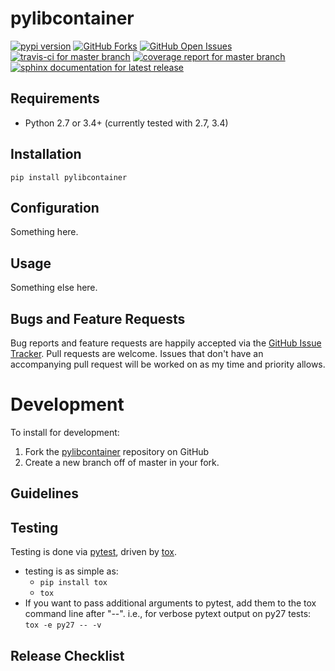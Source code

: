 pylibcontainer
=======================

[![pypi version](https://img.shields.io/pypi/v/pylibcontainer.svg?maxAge=2592000)](https://pypi.python.org/pypi/pylibcontainer)
[![GitHub Forks](https://img.shields.io/github/forks/joaompinto/pylibcontainer.svg)](https://github.com/joaompinto/pylibcontainer/network)
[![GitHub Open Issues](https://img.shields.io/github/issues/joaompinto/pylibcontainer.svg)](https://github.com/joaompinto/pylibcontainer/issues)
[![travis-ci for master branch](https://secure.travis-ci.org/joaompinto/pylibcontainer.png?branch=master)](http://travis-ci.org/joaompinto/pylibcontainer)
[![coverage report for master branch](https://codecov.io/github/joaompinto/pylibcontainer/coverage.svg?branch=master)](https://codecov.io/github/joaompinto/pylibcontainer?branch=master)
[![sphinx documentation for latest release](https://readthedocs.org/projects/pylibcontainer/badge/?version=latest)](https://readthedocs.org/projects/pylibcontainer/?badge=latest)


Requirements
------------

-   Python 2.7 or 3.4+ (currently tested with 2.7, 3.4)


Installation
------------

``` {.sourceCode .bash}
pip install pylibcontainer
```

Configuration
-------------

Something here.

Usage
-----

Something else here.

Bugs and Feature Requests
-------------------------

Bug reports and feature requests are happily accepted via the [GitHub
Issue
Tracker](https://github.com/joaompinto/pylibcontainer/issues).
Pull requests are welcome. Issues that don't have an accompanying pull
request will be worked on as my time and priority allows.

Development
===========

To install for development:

1.  Fork the
    [pylibcontainer](https://github.com/joaompinto/pylibcontainer)
    repository on GitHub
2.  Create a new branch off of master in your fork.

Guidelines
----------

Testing
-------

Testing is done via [pytest](http://pytest.org/latest/), driven by
[tox](http://tox.testrun.org/).

-   testing is as simple as:
    -   `pip install tox`
    -   `tox`
-   If you want to pass additional arguments to pytest, add them to the
    tox command line after "--". i.e., for verbose pytext output on py27
    tests: `tox -e py27 -- -v`

Release Checklist
-----------------


